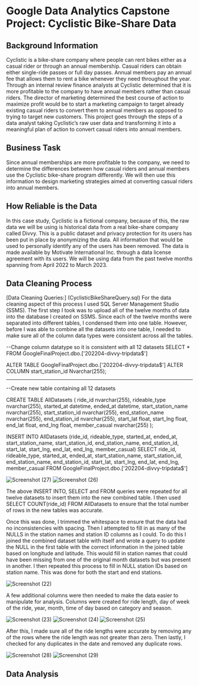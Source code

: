 # Google Data Analytics Capstone Project: Cyclistic Bike-Share Data

## Background Information
Cyclistic is a bike-share company where people can rent bikes either as a casual rider or through an annual membership. Casual riders can obtain either single-ride passes or full day passes. Annual members pay an annual fee that allows them to rent a bike whenever they need throughout the year. Through an internal review finance analysts at Cyclistic determined that it is more profitable to the company to have annual members rather than casual riders. The director of marketing determined the best course of action to maximize profit would be to start a marketing campaign to target already existing casual riders to convert them to annual members as opposed to trying to target new customers. This project goes through the steps of a data analyst taking Cyclistic’s raw user data and transforming it into a meaningful plan of action to convert casual riders into annual members. 

## Business Task
Since annual memberships are more profitable to the company, we need to determine the differences between how casual riders and annual members use the Cyclistic bike-share program differently. We will then use this information to design marketing strategies aimed at converting casual riders into annual members. 

## How Reliable is the Data
In this case study, Cyclistic is a fictional company, because of this, the raw data we will be using is historical data from a real bike-share company called Divvy. This is a public dataset and privacy protection for its users has been put in place by anonymizing the data. All information that would be used to personally identify any of the users has been removed. The data is made available by Motivate International Inc. through a data license agreement with its users. We will be using data from the past twelve months spanning from April 2022 to March 2023. 

## Data Cleaning Process
[Data Cleaning Queries:] (CyclisticBikeShareQuery.sql)
For the data cleaning aspect of this process I used SQL Server Management Studio (SSMS). The first step I took was to upload all of the twelve months of data into the database I created on SSMS. Since each of the twelve months were separated into different tables, I condensed them into one table. However, before I was able to combine all the datasets into one table, I needed to make sure all of the column data types were consistent across all the tables. 

--Change column datatype so it is consistent with all 12 datasets
SELECT * 
FROM GoogleFinalProject.dbo.['202204-divvy-tripdata$']

ALTER TABLE GoogleFinalProject.dbo.['202204-divvy-tripdata$']
ALTER COLUMN start_station_id Nvarchar(255);

------------------------------------------------------------------------------------------------------------

--Create new table containing all 12 datasets

CREATE TABLE AllDatasets (
	ride_id nvarchar(255),
	rideable_type nvarchar(255),
	started_at datetime,
	ended_at datetime,
	start_station_name nvarchar(255),
	start_station_id nvarchar(255),
	end_station_name nvarchar(255),
	end_station_id nvarchar(255),
	start_lat float,
	start_lng float,
	end_lat float,
	end_lng float,
	member_casual nvarchar(255) );

INSERT INTO AllDatasets 
	(ride_id,
	rideable_type,
	started_at,
	ended_at,
	start_station_name,
	start_station_id,
	end_station_name,
	end_station_id,
	start_lat,
	start_lng,
	end_lat,
	end_lng,
	member_casual)
SELECT ride_id,
	rideable_type,
	started_at,
	ended_at,
	start_station_name,
	start_station_id,
	end_station_name,
	end_station_id,
	start_lat,
	start_lng,
	end_lat,
	end_lng,
	member_casual 
FROM GoogleFinalProject.dbo.['202204-divvy-tripdata$']

![Screenshot (27)](https://github.com/ashleybonin/Cyclistic-Bike-Share-Project/assets/141379455/3773e41a-0784-4675-88af-40b639937b11)
![Screenshot (26)](https://github.com/ashleybonin/Cyclistic-Bike-Share-Project/assets/141379455/e56e8c93-4124-4502-b536-a4f2e8e736c2)

The above INSERT INTO, SELECT and FROM queries were repeated for all twelve datasets to insert them into the new combined table. I then used SELECT COUNT(ride_id) FROM AllDatasets to ensure that the total number of rows in the new tables was accurate. 

Once this was done, I trimmed the whitespace to ensure that the data had no inconsistencies with spacing. Then I attempted to fill in as many of the NULLS in the station names and station ID columns as I could. To do this I joined the combined dataset table with itself and wrote a query to update the NULL in the first table with the correct information in the joined table based on longitude and latitude. This would fill in station names that could have been missing from one of the original month datasets but was present in another. I then repeated this process to fill in NULL station IDs based on station name. This was done for both the start and end stations. 

![Screenshot (22)](https://github.com/ashleybonin/Cyclistic-Bike-Share-Project/assets/141379455/44525508-a76e-4c5d-8723-ae8101f294e4)

A few additional columns were then needed to make the data easier to manipulate for analysis. Columns were created for ride length, day of week of the ride, year, month, time of day based on category and season. 

![Screenshot (23)](https://github.com/ashleybonin/Cyclistic-Bike-Share-Project/assets/141379455/e64dab90-dbac-4f9f-a181-ddd609124838)
![Screenshot (24)](https://github.com/ashleybonin/Cyclistic-Bike-Share-Project/assets/141379455/c1513de8-87e5-4500-b121-a110b9adf87d)
![Screenshot (25)](https://github.com/ashleybonin/Cyclistic-Bike-Share-Project/assets/141379455/bb2bbf20-575d-417b-9003-62d184ca8cdd)

After this, I made sure all of the ride lengths were accurate by removing any of the rows where the ride length was not greater than zero. Then lastly, I checked for any duplicates in the date and removed any duplicate rows.

![Screenshot (28)](https://github.com/ashleybonin/Cyclistic-Bike-Share-Project/assets/141379455/441d6122-0806-4c24-b596-61111b81a885)
![Screenshot (29)](https://github.com/ashleybonin/Cyclistic-Bike-Share-Project/assets/141379455/46f28056-487b-4bb5-81c1-7266322c6fa0)

## Data Analysis
